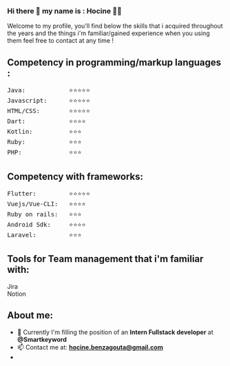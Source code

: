 ### Hi there 👋 my name is : Hocine 👨‍💻
Welcome to my profile, you'll find below the skills that i acquired throughout the years and the things i'm familiar/gained experience when you using them feel free to contact at any time !

## Competency in programming/markup languages :  
<pre>
Java:            ⭐⭐⭐⭐⭐  
Javascript:      ⭐⭐⭐⭐⭐  
HTML/CSS:        ⭐⭐⭐⭐⭐  
Dart:            ⭐⭐⭐⭐  
Kotlin:          ⭐⭐⭐  
Ruby:            ⭐⭐⭐  
PHP:             ⭐⭐⭐  
</pre>
## Competency with frameworks:  
<pre>
Flutter:         ⭐⭐⭐⭐⭐  
Vuejs/Vue-CLI:   ⭐⭐⭐⭐  
Ruby on rails:   ⭐⭐⭐  
Android Sdk:     ⭐⭐⭐⭐  
Laravel:         ⭐⭐⭐  
</pre>
## Tools for Team management that i'm familiar with:  
Jira  
Notion  

## About me:   

- 🔭 Currently I'm filling the position of an **Intern Fullstack developer** at **@Smartkeyword**  
- 📫 Contact me at: **hocine.benzagouta@gmail.com**  
- 
<!--
**Houbenz/Houbenz** is a ✨ _special_ ✨ repository because its `README.md` (this file) appears on your GitHub profile.

Here are some ideas to get you started:

- 🔭 I’m currently working on ...
- 🌱 I’m currently learning ...
- 👯 I’m looking to collaborate on ...
- 🤔 I’m looking for help with ...
- 💬 Ask me about ...
- 📫 How to reach me: ...
- 😄 Pronouns: ...
- ⚡ Fun fact: ...
-->

